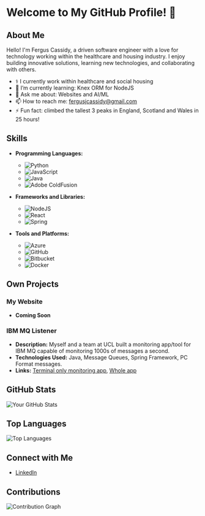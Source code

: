 # Welcome to My GitHub Profile! 👋

## About Me

Hello! I'm Fergus Cassidy, a driven software engineer with a love for technology working within the healthcare and housing industry. I enjoy building innovative solutions, learning new technologies, and collaborating with others.

<!--- 🔭 I’m currently working on: [Your Current Project]-->
- ⚕️ I currently work within healthcare and social housing
- 🌱 I’m currently learning: Knex ORM for NodeJS
- 💬 Ask me about: Websites and AI/ML
- 📫 How to reach me: fergusjcassidy@gmail.com
- ⚡ Fun fact: climbed the tallest 3 peaks in England, Scotland and Wales in 25 hours!
<!--- 👯 I’m looking to collaborate on: [Open Source Project or Field]-->
## Skills

- **Programming Languages:**
  - ![Python](https://img.shields.io/badge/python-3670A0?style=for-the-badge&logo=python&logoColor=ffdd54)
  - ![JavaScript](https://img.shields.io/badge/javascript-%23323330.svg?style=for-the-badge&logo=javascript&logoColor=%23F7DF1E)
  - ![Java](https://img.shields.io/badge/java-%23ED8B00.svg?style=for-the-badge&logo=openjdk&logoColor=white)
  - ![Adobe ColdFusion]( https://img.shields.io/badge/Adobe%20ColdFusion-red)

- **Frameworks and Libraries:**
  - ![NodeJS](https://img.shields.io/badge/node.js-6DA55F?style=for-the-badge&logo=node.js&logoColor=white)
  - ![React](https://img.shields.io/badge/react-%2320232a.svg?style=for-the-badge&logo=react&logoColor=%2361DAFB)
  - ![Spring](https://img.shields.io/badge/spring-%236DB33F.svg?style=for-the-badge&logo=spring&logoColor=white)

- **Tools and Platforms:**
  - ![Azure](https://img.shields.io/badge/azure-%230072C6.svg?style=for-the-badge&logo=microsoftazure&logoColor=white)
  - ![GitHub](https://img.shields.io/badge/github-%23121011.svg?style=for-the-badge&logo=github&logoColor=white)
  - ![Bitbucket](https://img.shields.io/badge/bitbucket-%230047B3.svg?style=for-the-badge&logo=bitbucket&logoColor=white)
  - ![Docker](https://img.shields.io/badge/docker-%230db7ed.svg?style=for-the-badge&logo=docker&logoColor=white)

## Own Projects

### My Website
- **Coming Soon**

### IBM MQ Listener
- **Description:** Myself and a team at UCL built a monitoring app/tool for IBM MQ capable of monitoring 1000s of messages a second.
- **Technologies Used:** Java, Message Queues, Spring Framework, PC Format messages.
- **Links:** [Terminal only monitoring app](https://github.com/Fergus2299/ibm-mq-listener), [Whole app](https://github.com/Zaid1120/MQMerlin)

<!--
### Project 2: [Project Name]
- **Description:** Brief description of the project.
- **Technologies Used:** List of technologies.
- **Link:** [GitHub Repository Link](#)
-->
## GitHub Stats

![Your GitHub Stats](https://github-readme-stats.vercel.app/api?username=Fergus2299&show_icons=true&theme=radical)

## Top Languages

![Top Languages](https://github-readme-stats.vercel.app/api/top-langs/?username=Fergus2299&layout=compact&theme=radical)

## Connect with Me

- [LinkedIn](https://www.linkedin.com/in/ferguscassidy/)
<!--- [Twitter](https://twitter.com/yourusername)-->
<!--- [Personal Website](https://yourwebsite.com)-->

## Contributions

![Contribution Graph](https://github-readme-streak-stats.herokuapp.com/?user=Fergus2299&theme=radical)

<!--## Support Me

If you like my work, consider buying me a coffee!

[![Buy Me A Coffee](https://img.shields.io/badge/-Buy%20Me%20A%20Coffee-FFDD00?style=flat&logo=buy-me-a-coffee&logoColor=black)](https://www.buymeacoffee.com/yourusername)-->
